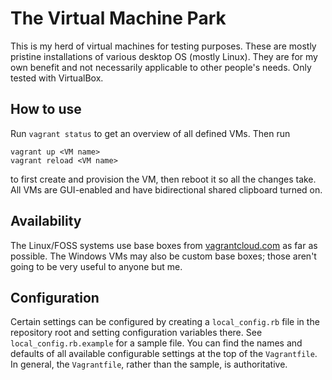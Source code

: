 # The Virtual Machine Park
This is my herd of virtual machines for testing purposes. These are mostly
pristine installations of various desktop OS (mostly Linux). They are for my own
benefit and not necessarily applicable to other people's needs. Only tested with
VirtualBox.

## How to use
Run `vagrant status` to get an overview of all defined VMs. Then run

    vagrant up <VM name>
    vagrant reload <VM name>

to first create and provision the VM, then reboot it so all the changes take.
All VMs are GUI-enabled and have bidirectional shared clipboard turned on.

## Availability
The Linux/FOSS systems use base boxes from
[vagrantcloud.com](https://vagrantcloud.com) as far as possible. The Windows VMs
may also be custom base boxes; those aren't going to be very useful to anyone
but me.

## Configuration
Certain settings can be configured by creating a `local_config.rb` file in the
repository root and setting configuration variables there. See
`local_config.rb.example` for a sample file. You can find the names and defaults
of all available configurable settings at the top of the `Vagrantfile`. In
general, the `Vagrantfile`, rather than the sample, is authoritative.
